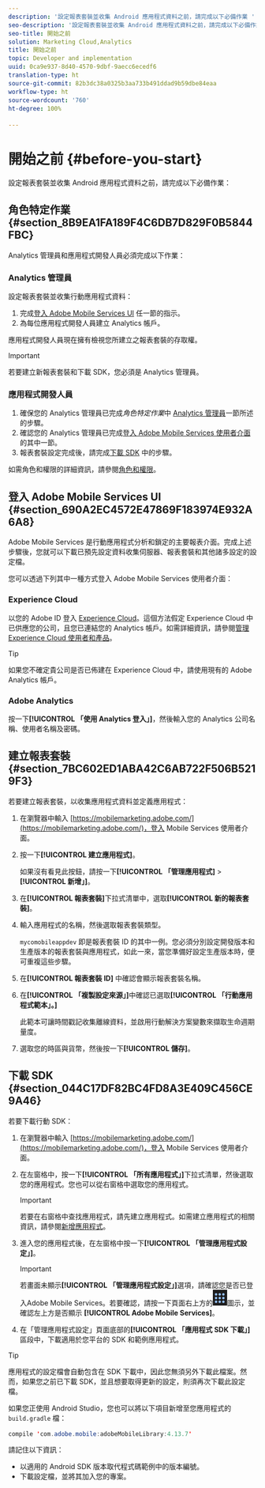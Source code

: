 ```yaml
---
description: '設定報表套裝並收集 Android 應用程式資料之前，請完成以下必備作業 '
seo-description: '設定報表套裝並收集 Android 應用程式資料之前，請完成以下必備作業 '
seo-title: 開始之前
solution: Marketing Cloud,Analytics
title: 開始之前
topic: Developer and implementation
uuid: 0ca9e937-8d40-4570-9dbf-9aecc6ecedf6
translation-type: ht
source-git-commit: 82b3dc38a0325b3aa733b491ddad9b59dbe84eaa
workflow-type: ht
source-wordcount: '760'
ht-degree: 100%

---
```



# 開始之前 {#before-you-start}

設定報表套裝並收集 Android 應用程式資料之前，請完成以下必備作業：

## 角色特定作業 {#section_8B9EA1FA189F4C6DB7D829F0B5844FBC}

Analytics 管理員和應用程式開發人員必須完成以下作業：

### Analytics 管理員

設定報表套裝並收集行動應用程式資料：

1. 完成[登入 Adobe Mobile Services UI](../getting-started/requirements.md#section_690A2EC4572E47869F183974E932A6A8) 任一節的指示。
1. 為每位應用程式開發人員建立 Analytics 帳戶。

應用程式開發人員現在擁有檢視您所建立之報表套裝的存取權。

>[!IMPORTANT]
>
>若要建立新報表套裝和下載 SDK，您必須是 Analytics 管理員。

### 應用程式開發人員

1. 確保您的 Analytics 管理員已完成&#x200B;*角色特定作業*&#x200B;中 [Analytics 管理員](../getting-started/requirements.md#section_8B9EA1FA189F4C6DB7D829F0B5844FBC)一節所述的步驟。
1. 確認您的 Analytics 管理員已完成[登入 Adobe Mobile Services 使用者介面](../getting-started/requirements.md#section_690A2EC4572E47869F183974E932A6A8)的其中一節。
1. 報表套裝設定完成後，請完成[下載 SDK](../getting-started/requirements.md#section_044C17DF82BC4FD8A3E409C456CE9A46) 中的步驟。

如需角色和權限的詳細資訊，請參閱[角色和權限](/help/using/gs/c-mob-roles-and-permissions.md)。

## 登入 Adobe Mobile Services UI {#section_690A2EC4572E47869F183974E932A6A8}

Adobe Mobile Services 是行動應用程式分析和鎖定的主要報表介面。完成上述步驟後，您就可以下載已預先設定資料收集伺服器、報表套裝和其他諸多設定的設定檔。

您可以透過下列其中一種方式登入 Adobe Mobile Services 使用者介面：

### Experience Cloud

以您的 Adobe ID 登入 [Experience Cloud](https://experiencecloud.adobe.com)。這個方法假定 Experience Cloud 中已供應您的公司，且您已連結您的 Analytics 帳戶。如需詳細資訊，請參閱[管理 Experience Cloud 使用者和產品](https://docs.adobe.com/content/help/zh-Hant/core-services/interface/manage-users-and-products/admin-getting-started.html)。

>[!TIP]
>
>如果您不確定貴公司是否已佈建在 Experience Cloud 中，請使用現有的 Adobe Analytics 帳戶。

### Adobe Analytics

按一下&#x200B;**[!UICONTROL 「使用 Analytics 登入」]**，然後輸入您的 Analytics 公司名稱、使用者名稱及密碼。

## 建立報表套裝 {#section_7BC602ED1ABA42C6AB722F506B5219F3}

若要建立報表套裝，以收集應用程式資料並定義應用程式：

1. 在瀏覽器中輸入 [https://mobilemarketing.adobe.com/](https://mobilemarketing.adobe.com/)，登入 Mobile Services 使用者介面。
1. 按一下&#x200B;**[!UICONTROL 建立應用程式]**。

   如果沒有看見此按鈕，請按一下&#x200B;**[!UICONTROL 「管理應用程式]** > **[!UICONTROL 新增」]**。

1. 在&#x200B;**[!UICONTROL 報表套裝]**&#x200B;下拉式清單中，選取&#x200B;**[!UICONTROL 新的報表套裝]**。

1. 輸入應用程式的名稱，然後選取報表套裝類型。

   `mycomobileappdev` 即是報表套裝 ID 的其中一例。您必須分別設定開發版本和生產版本的報表套裝與應用程式，如此一來，當您準備好設定生產版本時，便可重複這些步驟。
1. 在&#x200B;**[!UICONTROL 報表套裝 ID]** 中確認會顯示報表套裝名稱。
1. 在&#x200B;**[!UICONTROL 「複製設定來源」]**&#x200B;中確認已選取&#x200B;**[!UICONTROL 「行動應用程式範本」。]**

   此範本可讓時間戳記收集離線資料，並啟用行動解決方案變數來擷取生命週期量度。

1. 選取您的時區與貨幣，然後按一下&#x200B;**[!UICONTROL 儲存]**。

## 下載 SDK {#section_044C17DF82BC4FD8A3E409C456CE9A46}

若要下載行動 SDK：

1. 在瀏覽器中輸入 [https://mobilemarketing.adobe.com/](https://mobilemarketing.adobe.com/)，登入 Mobile Services 使用者介面。
1. 在左窗格中，按一下&#x200B;**[!UICONTROL 「所有應用程式」]**&#x200B;下拉式清單，然後選取您的應用程式。您也可以從右窗格中選取您的應用程式。

   >[!IMPORTANT]
   >
   >若要在右窗格中查找應用程式，請先建立應用程式。如需建立應用程式的相關資訊，請參閱[新增應用程式](https://docs.adobe.com/content/help/zh-Hant/mobile-services/using/manage-apps-ug/t-new-app.html)。

1. 進入您的應用程式後，在左窗格中按一下&#x200B;**[!UICONTROL 「管理應用程式設定」]**。

   >[!IMPORTANT]
   >
   >若畫面未顯示&#x200B;**[!UICONTROL 「管理應用程式設定」]**&#x200B;選項，請確認您是否已登入Adobe Mobile Services。若要確認，請按一下頁面右上方的![解決方案切換器](assets/solution-switcher.png)圖示，並確認左上方是否顯示 **[!UICONTROL Adobe Mobile Services]**。

1. 在「管理應用程式設定」頁面底部的&#x200B;**[!UICONTROL 「應用程式 SDK 下載」]**&#x200B;區段中，下載適用於您平台的 SDK 和範例應用程式。

>[!TIP]
>
>應用程式的設定檔會自動包含在 SDK 下載中，因此您無須另外下載此檔案。然而，如果您之前已下載 SDK，並且想要取得更新的設定，則須再次下載此設定檔。

如果您正使用 Android Studio，您也可以將以下項目新增至您應用程式的 `build.gradle` 檔：

```java
compile 'com.adobe.mobile:adobeMobileLibrary:4.13.7'
```

請記住以下資訊：

* 以適用的 Android SDK 版本取代程式碼範例中的版本編號。
* 下載設定檔，並將其加入您的專案。